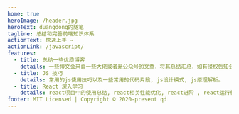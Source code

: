 ```yaml
---
home: true
heroImage: /header.jpg
heroText: duangdong的随笔
tagline: 总结和完善前端知识体系
actionText: 快速上手 →
actionLink: /javascript/
features:
  - title: 总结一些优质博客
    details: 一些博文会来自一些大佬或者是公众号的文章，将其总结汇总，如有侵权告知会删除滴。
  - title: JS 技巧
    details: 常用的js使用技巧以及一些常用的代码片段, js设计模式, js原理解析。
  - title: React 深入学习
    details: react项目中的使用总结, react相关性能优化, react进阶 , react运行机制和源码方面的解析。
footer: MIT Licensed | Copyright © 2020-present qd
---
```

